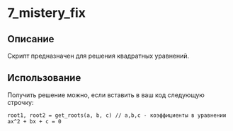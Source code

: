# 7_mistery_fix

## Описание

Скрипт предназначен для решения квадратных уравнений.

## Использование

Получить решение можно, если вставить в ваш код следующую строчку:

    root1, root2 = get_roots(a, b, c) // a,b,c - коэффициенты в уравнении ax^2 + bx + c = 0
